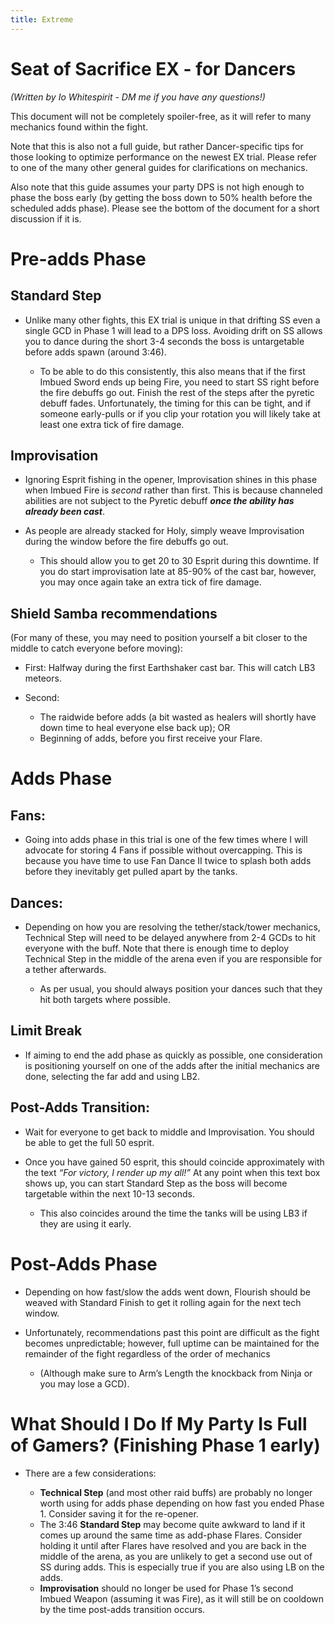 ```yaml
---
title: Extreme
---
```

# Seat of Sacrifice EX - for Dancers

*(Written by Io Whitespirit - DM me if you have any questions!)*

This document will not be completely spoiler-free, as it will refer to many mechanics found within the fight.

Note that this is also not a full guide, but rather Dancer-specific tips for those looking to optimize performance on the newest EX trial. Please refer to one of the many other general guides for clarifications on mechanics.

Also note that this guide assumes your party DPS is not high enough to phase the boss early (by getting the boss down to 50% health before the scheduled adds phase). Please see the bottom of the document for a short discussion if it is.

# Pre-adds Phase

## Standard Step

* Unlike many other fights, this EX trial is unique in that drifting SS even a single GCD in Phase 1 will lead to a DPS loss. Avoiding drift on SS allows you to dance during the short 3-4 seconds the boss is untargetable before adds spawn (around 3:46).

  * To be able to do this consistently, this also means that if the first Imbued Sword ends up being Fire, you need to start SS right before the fire debuffs go out. Finish the rest of the steps after the pyretic debuff fades. Unfortunately, the timing for this can be tight, and if someone early-pulls or if you clip your rotation you will likely take at least one extra tick of fire damage.

## Improvisation

* Ignoring Esprit fishing in the opener, Improvisation shines in this phase when Imbued Fire is *second* rather than first. This is because channeled abilities are not subject to the Pyretic debuff ***once the ability has already been cast***.
* As people are already stacked for Holy, simply weave Improvisation during the window before the fire debuffs go out.

  * This should allow you to get 20 to 30 Esprit during this downtime. If you do start improvisation late at 85-90% of the cast bar, however, you may once again take an extra tick of fire damage.

## Shield Samba recommendations

(For many of these, you may need to position yourself a bit closer to the middle to catch everyone before moving):

* First: Halfway during the first Earthshaker cast bar. This will catch LB3 meteors. 
* Second:

  * The raidwide before adds (a bit wasted as healers will shortly have down time to heal everyone else back up); OR
  * Beginning of adds, before you first receive your Flare.

# Adds Phase

## Fans:

* Going into adds phase in this trial is one of the few times where I will advocate for storing 4 Fans if possible without overcapping. This is because you have time to use Fan Dance II twice to splash both adds before they inevitably get pulled apart by the tanks. 

## Dances:

* Depending on how you are resolving the tether/stack/tower mechanics, Technical Step will need to be delayed anywhere from 2-4 GCDs to hit everyone with the buff. Note that there is enough time to deploy Technical Step in the middle of the arena even if you are responsible for a tether afterwards.

  * As per usual, you should always position your dances such that they hit both targets where possible.

## Limit Break

* If aiming to end the add phase as quickly as possible, one consideration is positioning yourself on one of the adds after the initial mechanics are done, selecting the far add and using LB2.

## Post-Adds Transition:

* Wait for everyone to get back to middle and Improvisation. You should be able to get the full 50 esprit.
* Once you have gained 50 esprit, this should coincide approximately with the text *“For victory, I render up my all!”* At any point when this text box shows up, you can start Standard Step as the boss will become targetable within the next 10-13 seconds.

  * This also coincides around the time the tanks will be using LB3 if they are using it early.

# Post-Adds Phase

* Depending on how fast/slow the adds went down, Flourish should be weaved with Standard Finish to get it rolling again for the next tech window.
* Unfortunately, recommendations past this point are difficult as the fight becomes unpredictable; however, full uptime can be maintained for the remainder of the fight regardless of the order of mechanics

  * (Although make sure to Arm’s Length the knockback from Ninja or you may lose a GCD). 

# What Should I Do If My Party Is Full of Gamers? (Finishing Phase 1 early)

* There are a few considerations:

  * **Technical Step** (and most other raid buffs) are probably no longer worth using for adds phase depending on how fast you ended Phase 1. Consider saving it for the re-opener.
  * The 3:46 **Standard Step** may become quite awkward to land if it comes up around the same time as add-phase Flares. Consider holding it until after Flares have resolved and you are back in the middle of the arena, as you are unlikely to get a second use out of SS during adds. This is especially true if you are also using LB on the adds.
  * **Improvisation** should no longer be used for Phase 1’s second Imbued Weapon (assuming it was Fire), as it will still be on cooldown by the time post-adds transition occurs.